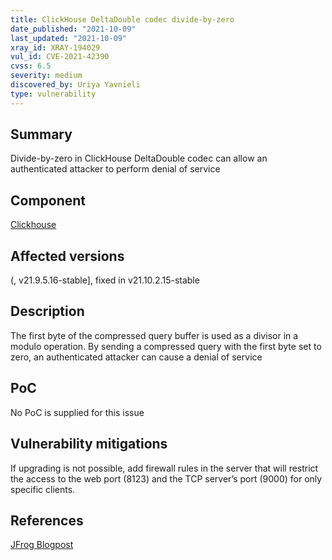 ```yaml
---
title: ClickHouse DeltaDouble codec divide-by-zero
date_published: "2021-10-09"
last_updated: "2021-10-09"
xray_id: XRAY-194029
vul_id: CVE-2021-42390
cvss: 6.5
severity: medium
discovered_by: Uriya Yavnieli
type: vulnerability
---
```

## Summary
Divide-by-zero in ClickHouse DeltaDouble codec can allow an authenticated attacker to perform denial of service

## Component

[Clickhouse](https://clickhouse.com/)

## Affected versions

(, v21.9.5.16-stable], fixed in v21.10.2.15-stable

## Description

The first byte of the compressed query buffer is used as a divisor in a modulo operation. By sending a compressed query with the first byte set to zero, an authenticated attacker can cause a denial of service

## PoC

No PoC is supplied for this issue

## Vulnerability mitigations

If upgrading is not possible, add firewall rules in the server that will restrict the access to the web port (8123) and the TCP server’s port (9000) for only specific clients.

## References

[JFrog Blogpost](TBA)
